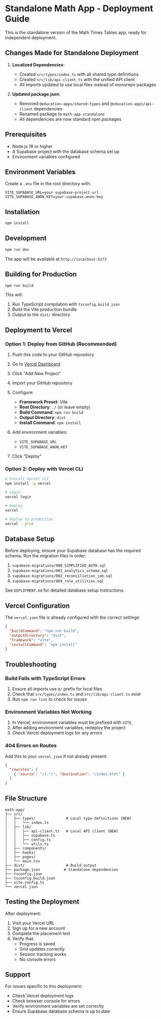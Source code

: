 # Standalone Math App - Deployment Guide

This is the standalone version of the Math Times Tables app, ready for independent deployment.

## Changes Made for Standalone Deployment

1. **Localized Dependencies**: 
   - Created `src/types/index.ts` with all shared type definitions
   - Created `src/lib/api-client.ts` with the unified API client
   - All imports updated to use local files instead of monorepo packages

2. **Updated package.json**:
   - Removed `@education-apps/shared-types` and `@education-apps/api-client` dependencies
   - Renamed package to `math-app-standalone`
   - All dependencies are now standard npm packages

## Prerequisites

- Node.js 18 or higher
- A Supabase project with the database schema set up
- Environment variables configured

## Environment Variables

Create a `.env` file in the root directory with:

```env
VITE_SUPABASE_URL=your-supabase-project-url
VITE_SUPABASE_ANON_KEY=your-supabase-anon-key
```

## Installation

```bash
npm install
```

## Development

```bash
npm run dev
```

The app will be available at `http://localhost:5173`

## Building for Production

```bash
npm run build
```

This will:
1. Run TypeScript compilation with `tsconfig.build.json`
2. Build the Vite production bundle
3. Output to the `dist/` directory

## Deployment to Vercel

### Option 1: Deploy from GitHub (Recommended)

1. Push this code to your GitHub repository
2. Go to [Vercel Dashboard](https://vercel.com/dashboard)
3. Click "Add New Project"
4. Import your GitHub repository
5. Configure:
   - **Framework Preset**: Vite
   - **Root Directory**: `./` (or leave empty)
   - **Build Command**: `npm run build`
   - **Output Directory**: `dist`
   - **Install Command**: `npm install`

6. Add environment variables:
   - `VITE_SUPABASE_URL`
   - `VITE_SUPABASE_ANON_KEY`

7. Click "Deploy"

### Option 2: Deploy with Vercel CLI

```bash
# Install Vercel CLI
npm install -g vercel

# Login
vercel login

# Deploy
vercel

# Deploy to production
vercel --prod
```

## Database Setup

Before deploying, ensure your Supabase database has the required schema. Run the migration files in order:

1. `supabase-migrations/000_SIMPLIFIED_AUTH.sql`
2. `supabase-migrations/001_analytics_schema.sql`
3. `supabase-migrations/002_reconciliation_job.sql`
4. `supabase-migrations/004_role_utilities.sql`

See `DEPLOYMENT.md` for detailed database setup instructions.

## Vercel Configuration

The `vercel.json` file is already configured with the correct settings:

```json
{
  "buildCommand": "npm run build",
  "outputDirectory": "dist",
  "framework": "vite",
  "installCommand": "npm install"
}
```

## Troubleshooting

### Build Fails with TypeScript Errors

1. Ensure all imports use `@/` prefix for local files
2. Check that `src/types/index.ts` and `src/lib/api-client.ts` exist
3. Run `npm run lint` to check for issues

### Environment Variables Not Working

1. In Vercel, environment variables must be prefixed with `VITE_`
2. After adding environment variables, redeploy the project
3. Check Vercel deployment logs for any errors

### 404 Errors on Routes

Add this to your `vercel.json` if not already present:

```json
{
  "rewrites": [
    { "source": "/(.*)", "destination": "/index.html" }
  ]
}
```

## File Structure

```
math-app/
├── src/
│   ├── types/              # Local type definitions (NEW)
│   │   └── index.ts
│   ├── lib/
│   │   ├── api-client.ts   # Local API client (NEW)
│   │   ├── supabase.ts
│   │   ├── config.ts
│   │   └── utils.ts
│   ├── components/
│   ├── hooks/
│   ├── pages/
│   └── main.tsx
├── dist/                   # Build output
├── package.json           # Standalone dependencies
├── tsconfig.json
├── tsconfig.build.json
├── vite.config.ts
└── vercel.json
```

## Testing the Deployment

After deployment:

1. Visit your Vercel URL
2. Sign up for a new account
3. Complete the placement test
4. Verify that:
   - Progress is saved
   - Grid updates correctly
   - Session tracking works
   - No console errors

## Support

For issues specific to this deployment:
- Check Vercel deployment logs
- Check browser console for errors
- Verify environment variables are set correctly
- Ensure Supabase database schema is up to date

